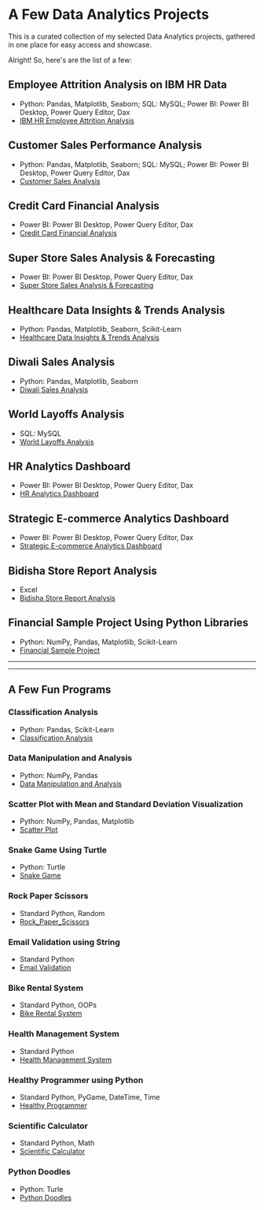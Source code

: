 # A Few Data Analytics Projects
This is a curated collection of my selected Data Analytics projects, gathered in one place for easy access and showcase.

Alright! So, here's are the list of a few:

## Employee Attrition Analysis on IBM HR Data
- Python: Pandas, Matplotlib, Seaborn; SQL: MySQL; Power BI: Power BI Desktop, Power Query Editor, Dax
- [IBM HR Employee Attrition Analysis](https://github.com/nibeditans/Employee-Attrition-Analysis-On-IBM-HR-Data)

## Customer Sales Performance Analysis
- Python: Pandas, Matplotlib, Seaborn; SQL: MySQL; Power BI: Power BI Desktop, Power Query Editor, Dax
- [Customer Sales Analysis](https://github.com/nibeditans/Improved-Version-of-Customer-Sales-Analysis)

## Credit Card Financial Analysis
- Power BI: Power BI Desktop, Power Query Editor, Dax
- [Credit Card Financial Analysis](https://github.com/nibeditans/Credit-Card-Financial-Dashboard)

## Super Store Sales Analysis & Forecasting
- Power BI: Power BI Desktop, Power Query Editor, Dax
- [Super Store Sales Analysis & Forecasting](https://github.com/nibeditans/Super-Store-Sales-Dashboard)

## Healthcare Data Insights & Trends Analysis
- Python: Pandas, Matplotlib, Seaborn, Scikit-Learn
- [Healthcare Data Insights & Trends Analysis](https://github.com/nibeditans/Healthcare-Data-Insights-Trends-Analysis)

## Diwali Sales Analysis
- Python: Pandas, Matplotlib, Seaborn
- [Diwali Sales Analysis](https://github.com/nibeditans/Diwali-Sales-Analysis)

## World Layoffs Analysis
- SQL: MySQL
- [World Layoffs Analysis](https://github.com/nibeditans/World-Layoffs-Analysis)

## HR Analytics Dashboard
- Power BI: Power BI Desktop, Power Query Editor, Dax
- [HR Analytics Dashboard](https://github.com/nibeditans/HR-Analytics-Dashboard)

## Strategic E-commerce Analytics Dashboard
- Power BI: Power BI Desktop, Power Query Editor, Dax
- [Strategic E-commerce Analytics Dashboard](https://github.com/nibeditans/Strategic-E-commerce-Analytics-Dashboard)

## Bidisha Store Report Analysis
- Excel
- [Bidisha Store Report Analysis](https://github.com/nibeditans/Bidisha-Store-Report-Analysis)

## Financial Sample Project Using Python Libraries
- Python: NumPy, Pandas, Matplotlib, Scikit-Learn
- [Financial Sample Project](https://github.com/nibeditans/Financial-Sample-Project-Using-Python-Libraries)


____________________________________________________________________________________________________
____________________________________________________________________________________________________


## A Few Fun Programs

### Classification Analysis
- Python: Pandas, Scikit-Learn
- [Classification Analysis](https://github.com/nibeditans/Classification-Analysis)

### Data Manipulation and Analysis
- Python: NumPy, Pandas
- [Data Manipulation and Analysis](https://github.com/nibeditans/Data-Manipulation-And-Analysis)

### Scatter Plot with Mean and Standard Deviation Visualization
- Python: NumPy, Pandas, Matplotlib
- [Scatter Plot](https://github.com/nibeditans/Scatter-Plot)

### Snake Game Using Turtle
- Python: Turtle
- [Snake Game](https://github.com/nibeditans/Snake-Game)

### Rock Paper Scissors
- Standard Python, Random
- [Rock_Paper_Scissors](https://github.com/nibeditans/Rock_Paper_Scissors)

### Email Validation using String
- Standard Python
- [Email Validation](https://github.com/nibeditans/Email-Validation-using-String-)

### Bike Rental System
- Standard Python, OOPs
- [Bike Rental System](https://github.com/nibeditans/Bike-Rental-System)

### Health Management System
- Standard Python
- [Health Management System](https://github.com/nibeditans/Health-Management-System)

### Healthy Programmer using Python
- Standard Python, PyGame, DateTime, Time
- [Healthy Programmer](https://github.com/nibeditans/Healthy-Programmer-using-Python)

### Scientific Calculator
- Standard Python, Math 
- [Scientific Calculator](https://github.com/nibeditans/Scientific-Calculator)

### Python Doodles
- Python: Turle
- [Python Doodles](https://github.com/nibeditans/PythonDoodles)

